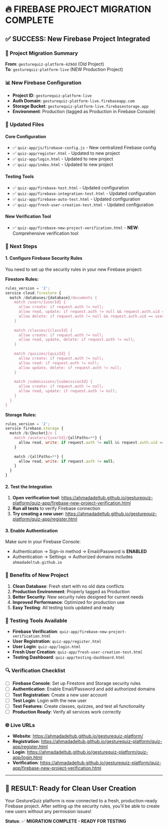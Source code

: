 # 🔥 FIREBASE PROJECT MIGRATION COMPLETE

## ✅ **SUCCESS: New Firebase Project Integrated**

### **🎯 Project Migration Summary**

**From**: `gesturequiz-platform-429dd` (Old Project)  
**To**: `gesturequiz-platform-live` (NEW Production Project)

### **📊 New Firebase Configuration**
- **Project ID**: `gesturequiz-platform-live`
- **Auth Domain**: `gesturequiz-platform-live.firebaseapp.com`
- **Storage Bucket**: `gesturequiz-platform-live.firebasestorage.app`
- **Environment**: Production (tagged as Production in Firebase Console)

### **🔧 Updated Files**

#### **Core Configuration**
- ✅ `quiz-app/js/firebase-config.js` - New centralized Firebase config
- ✅ `quiz-app/register.html` - Updated to new project
- ✅ `quiz-app/login.html` - Updated to new project
- ✅ `quiz-app/index.html` - Updated to new project

#### **Testing Tools**
- ✅ `quiz-app/firebase-test.html` - Updated configuration
- ✅ `quiz-app/firebase-integration-test.html` - Updated configuration
- ✅ `quiz-app/firebase-auto-test.html` - Updated configuration
- ✅ `quiz-app/fresh-user-creation-test.html` - Updated configuration

#### **New Verification Tool**
- ✅ `quiz-app/firebase-new-project-verification.html` - **NEW**: Comprehensive verification tool

### **🚀 Next Steps**

#### **1. Configure Firebase Security Rules**
You need to set up the security rules in your new Firebase project:

**Firestore Rules:**
```javascript
rules_version = '2';
service cloud.firestore {
  match /databases/{database}/documents {
    match /users/{userId} {
      allow create: if request.auth != null;
      allow read, update: if request.auth != null && request.auth.uid == userId;
      allow delete: if request.auth != null && request.auth.uid == userId;
    }
    
    match /classes/{classId} {
      allow create: if request.auth != null;
      allow read, update, delete: if request.auth != null;
    }
    
    match /quizzes/{quizId} {
      allow create: if request.auth != null;
      allow read: if request.auth != null;
      allow update, delete: if request.auth != null;
    }
    
    match /submissions/{submissionId} {
      allow create: if request.auth != null;
      allow read, update: if request.auth != null;
    }
  }
}
```

**Storage Rules:**
```javascript
rules_version = '2';
service firebase.storage {
  match /b/{bucket}/o {
    match /avatars/{userId}/{allPaths=**} {
      allow read, write: if request.auth != null && request.auth.uid == userId;
    }
    
    match /{allPaths=**} {
      allow read, write: if request.auth != null;
    }
  }
}
```

#### **2. Test the Integration**
1. **Open verification tool**: https://ahmadadeltub.github.io/gesturequiz-platform/quiz-app/firebase-new-project-verification.html
2. **Run all tests** to verify Firebase connection
3. **Try creating a new user**: https://ahmadadeltub.github.io/gesturequiz-platform/quiz-app/register.html

#### **3. Enable Authentication**
Make sure in your Firebase Console:
- Authentication → Sign-in method → Email/Password is **ENABLED**
- Authentication → Settings → Authorized domains includes `ahmadadeltub.github.io`

### **🎉 Benefits of New Project**

1. **Clean Database**: Fresh start with no old data conflicts
2. **Production Environment**: Properly tagged as Production
3. **Better Security**: New security rules designed for current needs
4. **Improved Performance**: Optimized for production use
5. **Easy Testing**: All testing tools updated and ready

### **🧪 Testing Tools Available**

- **Firebase Verification**: `quiz-app/firebase-new-project-verification.html`
- **User Registration**: `quiz-app/register.html`
- **User Login**: `quiz-app/login.html`
- **Fresh User Creation**: `quiz-app/fresh-user-creation-test.html`
- **Testing Dashboard**: `quiz-app/testing-dashboard.html`

### **🔍 Verification Checklist**

- [ ] **Firebase Console**: Set up Firestore and Storage security rules
- [ ] **Authentication**: Enable Email/Password and add authorized domains
- [ ] **Test Registration**: Create a new user account
- [ ] **Test Login**: Login with the new user
- [ ] **Test Features**: Create classes, quizzes, and test all functionality
- [ ] **Production Ready**: Verify all services work correctly

### **🌐 Live URLs**

- **Website**: https://ahmadadeltub.github.io/gesturequiz-platform/
- **Registration**: https://ahmadadeltub.github.io/gesturequiz-platform/quiz-app/register.html
- **Login**: https://ahmadadeltub.github.io/gesturequiz-platform/quiz-app/login.html
- **Verification**: https://ahmadadeltub.github.io/gesturequiz-platform/quiz-app/firebase-new-project-verification.html

---

## 🎯 **RESULT: Ready for Clean User Creation**

Your GestureQuiz platform is now connected to a fresh, production-ready Firebase project. After setting up the security rules, you'll be able to create new users without any permission issues!

**Status**: ✅ **MIGRATION COMPLETE - READY FOR TESTING**
